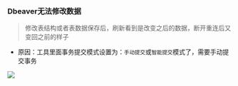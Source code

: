 ### Dbeaver无法修改数据

> 修改表结构或者表数据保存后，刷新看到是改变之后的数据，断开重连后又变回之前的样子

* 原因：工具里面事务提交模式设置为：`手动提交`或`智能提交`模式了，需要手动提交事务

![](https://github.com/Jonny023/Study/blob/master/Dbeaver/autocommit.png)
